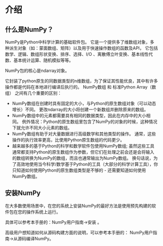 # 介绍

## 什么是NumPy？

NumPy是Python中科学计算的基础软件包。 
它是一个提供多了维数组对象，多种派生对象（如：蒙面数组、矩阵）以及用于快速操作数组的函数及API，
它包括数学、逻辑、数组形状变换、排序、选择、I/O 、离散傅立叶变换、基本线性代数、基本统计运算、随机模拟等等。

NumPy包的核心是ndarray对象。 

它封装了python原生的同数据类型的n维数组，为了保证其性能优良，其中有许多操作都是代码在本地进行编译后执行的。 
NumPy数组 和 标准Python Array（数组） 之间有几个重要的区别：

* NumPy数组在创建时具有固定的大小，与Python的原生数组对象（可以动态增长）不同。 更改ndarray的大小将创建一个新数组并删除原来的数组。
* NumPy数组中的元素都需要具有相同的数据类型，因此在内存中的大小相同。 例外情况：Python的原生数组里包含了NumPy的对象的时候，这种情况下就允许不同大小元素的数组。
* NumPy数组有助于对大量数据进行高级数学和其他类型的操作。 通常，这些操作的执行效率更高，比使用Python原生数组的代码更少。
* 越来越多的基于Python的科学和数学软件包使用NumPy数组; 虽然这些工具通常都支持Python的原生数组作为参数，但它们在处理之前会还是会将输入的数组转换为NumPy的数组，而且也通常输出为NumPy数组。 换句话说，为了高效地使用当今科学/数学基于Python的工具（大部分的科学计算工具），你只知道如何使用Python的原生数组类型是不够的 - 还需要知道如何使用NumPy数组。

## 安装NumPy

在大多数使用场景中，在您的系统上安装NumPy的最好方法是使用预先构建的软件包在您的操作系统上运行。

具体可以参考本手册的：NumPy用户指南->安装 。

高级用户想知道如何从源码构建方面的说明，可以参考本手册的： NumPy用户指南->从源码编译NumPy。